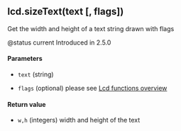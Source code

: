<!-- This file was generated by the script. Do not edit it, any changes will be lost! -->

## lcd.sizeText(text [, flags])



Get the width and height of a text string drawn with flags

@status current Introduced in 2.5.0


#### Parameters

* `text` (string)

* `flags` (optional) please see [Lcd functions overview](../lcd-functions-less-than-greater-than-luadoc-begin-lcd/lcd_functions-overview.html)



#### Return value

* `w,h` (integers) width and height of the text



